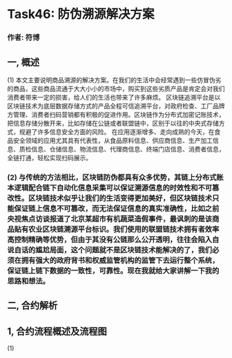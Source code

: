 # Task46: 防伪溯源解决方案
### 作者: 符博<br>
## 一, 概述<br>
(1) 本文主要说明商品溯源的解决方案。在我们的生活中会经常遇到一些仿冒伪劣的商品，这些商品流通于大大小小的市场中，购买到这些劣质产品是肯定会对我们消费者带来一定的损害，给人们的生活也带来了许多麻烦。
区块链追溯平台是以区块链技术为底层数据存储方式的产品全程可信追溯平台，对政府检查、工厂品牌方管理、消费者扫码营销都有积极的促进作用。区块链作为分布式加密记账技术，把信息存储分散开来，比如存储在公链或者联盟链中，区别于以往的中央式存储方式，规避了许多信息安全方面的风险。
在应用逐渐增多、走向成熟的今天，在食品安全领域的应用尤其具有代表性，从食品原料信息、供应商信息、生产加工信息、质检信息、仓储信息、物流信息、代理商信息、终端门店信息、消费者信息，全链打通，轻松实现扫码展示。<br>

### (2) 与传统的方法相比，区块链防伪都具有众多优势，其链上分布式账本逻辑配合链下自动化信息采集可以保证溯源信息的时效性和不可篡改性。区块链技术似乎让我们的生活变得更加美好，但区块链技术只能保证链上信息不可篡改，而无法保证信息的真实准确性，比如之前央视焦点访谈报道了北京某超市有机蔬菜造假事件，最讽刺的是该商品贴有农业区块链溯源平台标识。我们使用的联盟链技术拥有者效率高控制精确等优势，但由于其没有公链那么公开透明，往往会陷入自说自话的尴尬局面，这个问题就不是区块链技术能解决的了，我们必须在拥有强大的政府背书和权威监管机构的监管下去运行整个系统，保证链上链下数据的一致性，可靠性。现在我就给大家讲解一下我的思路和想法。<br>

## 二, 合约解析<br>
## 1, 合约流程概述及流程图
(1)
